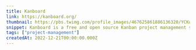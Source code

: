 ```yaml
---
title: Kanboard
link: https://kanboard.org/
thumbnail: https://pbs.twimg.com/profile_images/467625861886136320/YCKwOCXw_400x400.png
snippet: Kanboard is a free and open source Kanban project management software.
tags: ["project-management"]
createdAt: 2022-12-21T00:00:00.000Z
---
```

